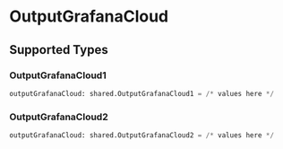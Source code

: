 # OutputGrafanaCloud


## Supported Types

### OutputGrafanaCloud1

```python
outputGrafanaCloud: shared.OutputGrafanaCloud1 = /* values here */
```

### OutputGrafanaCloud2

```python
outputGrafanaCloud: shared.OutputGrafanaCloud2 = /* values here */
```

